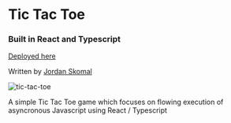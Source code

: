 # Tic Tac Toe 

### Built in React and Typescript

[Deployed here](https://tic-tac-toe-jskomal.herokuapp.com/)

Written by [Jordan Skomal](https://github.com/jskomal)

![tic-tac-toe](https://user-images.githubusercontent.com/90876852/181637575-4c068f71-bdcd-4327-816d-b09d67293d67.gif)

A simple Tic Tac Toe game which focuses on flowing execution of asyncronous Javascript using React / Typescript
